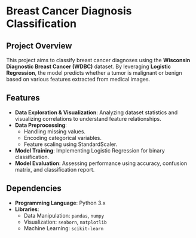 # Breast Cancer Diagnosis Classification

## Project Overview

This project aims to classify breast cancer diagnoses using the **Wisconsin Diagnostic Breast Cancer (WDBC)** dataset. By leveraging **Logistic Regression**, the model predicts whether a tumor is malignant or benign based on various features extracted from medical images.

## Features

- **Data Exploration & Visualization**: Analyzing dataset statistics and visualizing correlations to understand feature relationships.
- **Data Preprocessing**:
  - Handling missing values.
  - Encoding categorical variables.
  - Feature scaling using StandardScaler.
- **Model Training**: Implementing Logistic Regression for binary classification.
- **Model Evaluation**: Assessing performance using accuracy, confusion matrix, and classification report.

## Dependencies

- **Programming Language**: Python 3.x
- **Libraries**:
  - Data Manipulation: `pandas`, `numpy`
  - Visualization: `seaborn`, `matplotlib`
  - Machine Learning: `scikit-learn`

